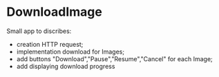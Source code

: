 # DownloadImage
Small app to discribes:
 - creation HTTP request;
 - implementation download for Images;
 - add buttons "Download","Pause","Resume","Cancel" for each Image;
 - add displaying download progress 
